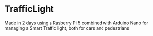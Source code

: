 # TrafficLight
Made in 2 days using a Rasberry Pi 5 combined with Arduino Nano for managing a Smart Traffic light, both for cars and pedestrians
